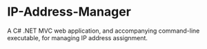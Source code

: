 # IP-Address-Manager
A C# .NET MVC web application, and accompanying command-line executable, for managing IP address assignment.
